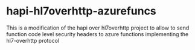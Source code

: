 # hapi-hl7overhttp-azurefuncs

This is a modification of the hapi over hl7overhttp project to allow to send function code level security headers to azure functions implementing the hl7-overhttp protocol
